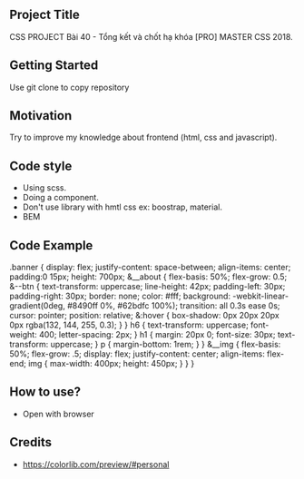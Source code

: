 ## Project Title
CSS PROJECT Bài 40 - Tổng kết và chốt hạ khóa [PRO] MASTER CSS 2018. 
## Getting Started
Use git clone to copy repository
## Motivation
Try to improve my knowledge about frontend (html, css and javascript).
## Code style
- Using scss.
- Doing a component.
- Don't use library with hmtl css ex: boostrap, material.
- BEM
## Code Example
.banner {
	display: flex;
	justify-content: space-between;
	align-items: center;
  padding:0 15px;
  height: 700px;
	&__about {
		flex-basis: 50%;
		flex-grow: 0.5;
		&--btn {
			text-transform: uppercase;
			line-height: 42px;
	    padding-left: 30px;
	    padding-right: 30px;
	    border: none;
			color: #fff;
			background: -webkit-linear-gradient(0deg, #8490ff 0%, #62bdfc 100%);
			transition: all 0.3s ease 0s;
	    cursor: pointer;
	    position: relative;
	    &:hover {
	    	box-shadow: 0px 20px 20px 0px rgba(132, 144, 255, 0.3);
	    }
		}
		h6 {
			text-transform: uppercase;
  		font-weight: 400;
    	letter-spacing: 2px;
		}
		h1 {
			margin: 20px 0;
	    font-size: 30px;
	    text-transform: uppercase;
		}
		p {
			margin-bottom: 1rem;
		}
	}
	&__img {
		flex-basis: 50%;
		flex-grow: .5;
		display: flex;
		justify-content: center;
		align-items: flex-end;
		img {
			max-width: 400px;
    	height: 450px;
		}
	}
}
## How to use?
- Open with browser
## Credits
- https://colorlib.com/preview/#personal
